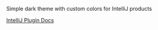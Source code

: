 Simple dark theme with custom colors for IntelliJ products

[IntelliJ Plugin Docs](https://jetbrains.org/intellij/sdk/docs/basics/getting_started.html)